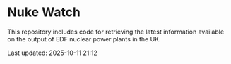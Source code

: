# Nuke Watch

This repository includes code for retrieving the latest information available on the output of EDF nuclear power plants in the UK.

Last updated: 2025-10-11 21:12